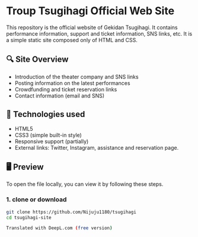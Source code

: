 # Troup Tsugihagi Official Web Site

This repository is the official website of Gekidan Tsugihagi. It contains performance information, support and ticket information, SNS links, etc. It is a simple static site composed only of HTML and CSS.

## 🔍 Site Overview

- Introduction of the theater company and SNS links
- Posting information on the latest performances
- Crowdfunding and ticket reservation links
- Contact information (email and SNS)

## 📁 Technologies used

- HTML5
- CSS3 (simple built-in style)
- Responsive support (partially)
- External links: Twitter, Instagram, assistance and reservation page.

## 🖥 Preview

To open the file locally, you can view it by following these steps.

### 1. clone or download

```bash 
git clone https://github.com/Nijuju1180/tsugihagi
cd tsugihagi-site

Translated with DeepL.com (free version)
